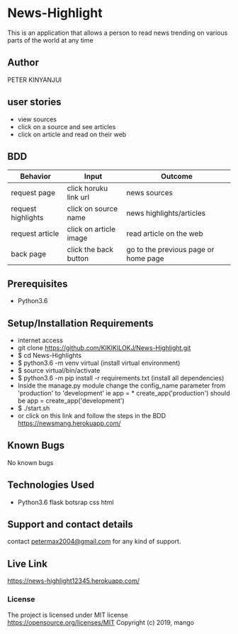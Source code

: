 # News-Highlight
This is an application that allows a person to read news trending on various parts of the world at any time

## Author
PETER KINYANJUI

## user stories
* view sources
* click on a source and see articles
* click on article and read on their web

## BDD
| Behavior           | Input                 | Outcome                            |
| -------------------|-----------------------| -----------------------------------|
| request page       | click horuku link url | news sources                       |
| request highlights | click on source name  | news highlights/articles           |
| request article    | click on article image| read article on the web            |
| back page| click the back button| go to the previous page or home page|

## Prerequisites
* Python3.6

## Setup/Installation Requirements
* internet access
* git clone https://github.com/KIKIKILOKJ/News-Highlight.git
* $ cd News-Highlights
* $ python3.6 -m venv virtual (install virtual environment)
* $ source virtual/bin/activate
* $ python3.6 -m pip install -r requirements.txt (install all dependencies)
* Inside the manage.py module change the config_name parameter from 'production' to 'development' ie app = * create_app('production') should be app = create_app('development')
* $ ./start.sh
* or click on this link and follow the steps in the BDD https://newsmang.herokuapp.com/

## Known Bugs

No known bugs

## Technologies Used
- Python3.6
flask botsrap
css
html

## Support and contact details
contact petermax2004@gmail.com for any kind of support.

## Live Link
https://news-highlight12345.herokuapp.com/

### License

The project is licensed under MIT license https://opensource.org/licenses/MIT
Copyright (c) 2019, mango
